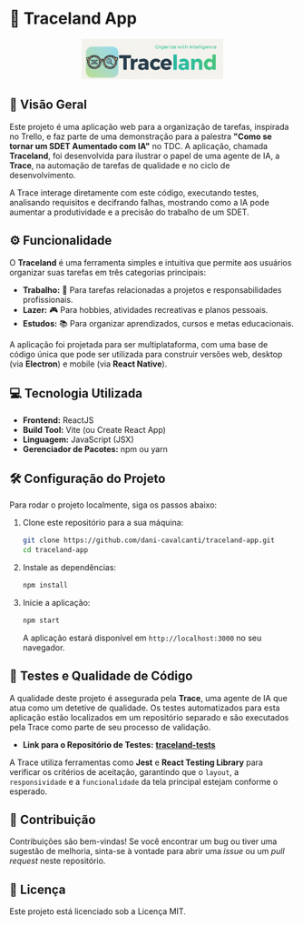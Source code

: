 # 🚀 Traceland App

<div align="center">
  <img src="https://raw.githubusercontent.com/dani-cavalcanti/traceland-app/master/assets/Traceland.png" alt="Logo Traceland, um design minimalista com óculos de IA e o nome da marca." width="250" />
</div>

## 🎯 Visão Geral

Este projeto é uma aplicação web para a organização de tarefas, inspirada no Trello, e faz parte de uma demonstração para a palestra **"Como se tornar um SDET Aumentado com IA"** no TDC. A aplicação, chamada **Traceland**, foi desenvolvida para ilustrar o papel de uma agente de IA, a **Trace**, na automação de tarefas de qualidade e no ciclo de desenvolvimento.

A Trace interage diretamente com este código, executando testes, analisando requisitos e decifrando falhas, mostrando como a IA pode aumentar a produtividade e a precisão do trabalho de um SDET.

## ⚙️ Funcionalidade

O **Traceland** é uma ferramenta simples e intuitiva que permite aos usuários organizar suas tarefas em três categorias principais:

- **Trabalho:** 💼 Para tarefas relacionadas a projetos e responsabilidades profissionais.
- **Lazer:** 🎮 Para hobbies, atividades recreativas e planos pessoais.
- **Estudos:** 📚 Para organizar aprendizados, cursos e metas educacionais.

A aplicação foi projetada para ser multiplataforma, com uma base de código única que pode ser utilizada para construir versões web, desktop (via **Electron**) e mobile (via **React Native**).

## 💻 Tecnologia Utilizada

- **Frontend:** ReactJS
- **Build Tool:** Vite (ou Create React App)
- **Linguagem:** JavaScript (JSX)
- **Gerenciador de Pacotes:** npm ou yarn

## 🛠️ Configuração do Projeto

Para rodar o projeto localmente, siga os passos abaixo:

1.  Clone este repositório para a sua máquina:
    ```bash
    git clone https://github.com/dani-cavalcanti/traceland-app.git
    cd traceland-app
    ```
2.  Instale as dependências:
    ```bash
    npm install
    ```
3.  Inicie a aplicação:
    ```bash
    npm start
    ```
    A aplicação estará disponível em `http://localhost:3000` no seu navegador.

## 🧪 Testes e Qualidade de Código

A qualidade deste projeto é assegurada pela **Trace**, uma agente de IA que atua como um detetive de qualidade. Os testes automatizados para esta aplicação estão localizados em um repositório separado e são executados pela Trace como parte de seu processo de validação.

- **Link para o Repositório de Testes:**
  [**traceland-tests** ](https://github.com/dani-cavalcanti/traceland-tests)

A Trace utiliza ferramentas como **Jest** e **React Testing Library** para verificar os critérios de aceitação, garantindo que o `layout`, a `responsividade` e a `funcionalidade` da tela principal estejam conforme o esperado.

## 🤝 Contribuição

Contribuições são bem-vindas! Se você encontrar um bug ou tiver uma sugestão de melhoria, sinta-se à vontade para abrir uma _issue_ ou um _pull request_ neste repositório.

## 📜 Licença

Este projeto está licenciado sob a Licença MIT.
